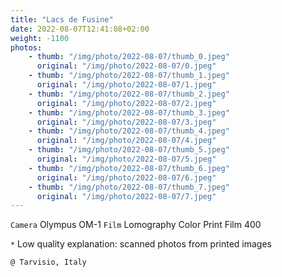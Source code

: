 ```yaml
---
title: "Lacs de Fusine"
date: 2022-08-07T12:41:08+02:00
weight: -1100
photos:
    - thumb: "/img/photo/2022-08-07/thumb_0.jpeg"
      original: "/img/photo/2022-08-07/0.jpeg"
    - thumb: "/img/photo/2022-08-07/thumb_1.jpeg"
      original: "/img/photo/2022-08-07/1.jpeg"
    - thumb: "/img/photo/2022-08-07/thumb_2.jpeg"
      original: "/img/photo/2022-08-07/2.jpeg"
    - thumb: "/img/photo/2022-08-07/thumb_3.jpeg"
      original: "/img/photo/2022-08-07/3.jpeg"
    - thumb: "/img/photo/2022-08-07/thumb_4.jpeg"
      original: "/img/photo/2022-08-07/4.jpeg"
    - thumb: "/img/photo/2022-08-07/thumb_5.jpeg"
      original: "/img/photo/2022-08-07/5.jpeg"
    - thumb: "/img/photo/2022-08-07/thumb_6.jpeg"
      original: "/img/photo/2022-08-07/6.jpeg"
    - thumb: "/img/photo/2022-08-07/thumb_7.jpeg"
      original: "/img/photo/2022-08-07/7.jpeg"
---
```

`Camera` Olympus OM-1
`Film` Lomography Color Print Film 400

`*` Low quality explanation: scanned photos from printed images

`@ Tarvisio, Italy`
